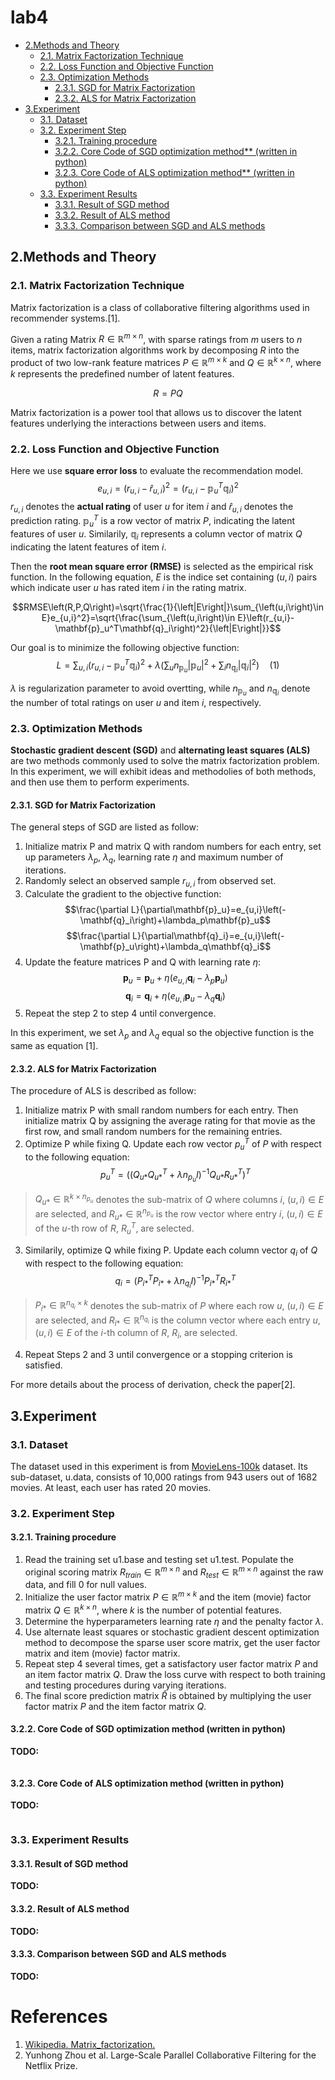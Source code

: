 # lab4

- [2.Methods and Theory](#2methods-and-theory)
  - [2.1. Matrix Factorization Technique](#21-matrix-factorization-technique)
  - [2.2. Loss Function and Objective Function](#22-loss-function-and-objective-function)
  - [2.3. Optimization Methods](#23-optimization-methods)
    - [2.3.1. SGD for Matrix Factorization](#231-sgd-for-matrix-factorization)
    - [2.3.2. ALS for Matrix Factorization](#232-als-for-matrix-factorization)
- [3.Experiment](#3experiment)
  - [3.1. Dataset](#31-dataset)
  - [3.2. Experiment Step](#32-experiment-step)
    - [3.2.1. Training procedure](#321-training-procedure)
    - [3.2.2. Core Code of SGD optimization method** (written in python)](#322-core-code-of-sgd-optimization-method-written-in-python)
    - [3.2.3. Core Code of ALS optimization method** (written in python)](#323-core-code-of-als-optimization-method-written-in-python)
  - [3.3. Experiment Results](#33-experiment-results)
    - [3.3.1. Result of SGD method](#331-result-of-sgd-method)
    - [3.3.2. Result of ALS method](#332-result-of-als-method)
    - [3.3.3. Comparison between SGD and ALS methods](#333-comparison-between-sgd-and-als-methods)

## 2.Methods and Theory

### 2.1. Matrix Factorization Technique
Matrix factorization is a class of collaborative filtering algorithms used in recommender systems.[1]. 

Given a rating Matrix $R\in \mathbb{R}^{m\times n}$, with sparse ratings from $m$ users to $n$ items, matrix factorization algorithms work by decomposing $R$ into the product of two low-rank feature matrices $P\in \mathbb{R}^{m\times k}$ and $Q\in\mathbb{R}^{k\times n}$, where $k$ represents the predefined number of latent features.

$$R=PQ$$

Matrix factorization is a power tool that allows us to discover the latent features underlying the interactions between users and items.

### 2.2. Loss Function and Objective Function
Here we use **square error loss** to evaluate the recommendation model.
$$e_{u,i}=\left(r_{u,i}-\hat{r}_{u,i}\right)^2=\left(r_{u,i}-\mathbb{p}^T_u\mathbb{q}_i\right)^2$$
$r_{u,i}$ denotes the **actual rating** of user $u$ for item $i$ and $\hat{r}_{u,i}$ denotes the prediction rating. $\mathbb{p}^T_u$ is a row vector of matrix $P$, indicating the latent features of user $u$. Similarily, $\mathbb{q}_i$ represents a column vector of matrix $Q$ indicating the latent features of item $i$.

Then the **root mean square error (RMSE)** is selected as the empirical risk function. In the following equation, $E$ is the indice set containing $(u, i)$ pairs which indicate user $u$ has rated item $i$ in the rating matrix.

$$RMSE\left(R,P,Q\right)=\sqrt{\frac{1}{\left|E\right|}\sum_{\left(u,i\right)\in E}e_{u,i}^2}=\sqrt{\frac{\sum_{\left(u,i\right)\in E}\left(r_{u,i}-\mathbf{p}_u^T\mathbf{q}_i\right)^2}{\left|E\right|}}$$

Our goal is to minimize the following objective function:
$$L=\sum_{u,i}{\left(r_{u,i}-\mathbb{p}^T_u\mathbb{q}_i\right)^2}+\lambda\left(\sum_u{n_{\mathbb{p}_u}\left|\mathbb{p}_u\right|^2}+\sum_i{n_{\mathbb{q}_i}\left|\mathbb{q}_i\right|^2}\right) \quad \left(1\right)$$

$\lambda$ is regularization parameter to avoid overtting, while
$n_{\mathbb{p}_u}$ and $n_{\mathbb{q}_i}$ denote the number of total ratings on user $u$ and item $i$, respectively.

### 2.3. Optimization Methods
**Stochastic gradient descent (SGD)** and **alternating least squares (ALS)** are two methods commonly used to solve the matrix factorization problem. In this experiment, we will exhibit ideas and methodolies of both methods, and then use them to perform experiments.

#### 2.3.1. SGD for Matrix Factorization
The general steps of SGD are listed as follow:
1. Initialize matrix P and matrix Q with random numbers for each entry, set up parameters $\lambda_p$, $\lambda_q$, learning rate $\eta$ and maximum number of iterations.
2. Randomly select an observed sample $r_{u,i}$ from observed set.
3. Calculate the gradient to the objective function: 
$$\frac{\partial L}{\partial\mathbf{p}_u}=e_{u,i}\left(-\mathbf{q}_i\right)+\lambda_p\mathbf{p}_u$$ 
$$\frac{\partial L}{\partial\mathbf{q}_i}=e_{u,i}\left(-\mathbf{p}_u\right)+\lambda_q\mathbf{q}_i$$
4. Update the feature matrices P and Q with learning rate $\eta$: 
$$\mathbf{p}_u=\mathbf{p}_u+\eta(e_{u,i}\mathbf{q}_i-\lambda_p\mathbf{p}_u)$$
$$\mathbf{q}_i=\mathbf{q}_i+\eta(e_{u,i}\mathbf{p}_u-\lambda_q\mathbf{q}_i)$$
5. Repeat the step 2 to step 4 until convergence.

In this experiment, we set $\lambda_p$ and $\lambda_q$ equal so the objective function is the same as equation [1]. 

#### 2.3.2. ALS for Matrix Factorization
The procedure of ALS is described as follow:
1. Initialize matrix P with small random numbers for each entry. Then initialize matrix Q by assigning the average rating for that movie as the first row, and small random numbers for the remaining entries.
2. Optimize P while fixing Q. Update each row vector $p_u^T$ of $P$ with respect to the following equation:
$$p_u^T=\left(\left(Q_{u*}Q_{u*}^T+\lambda n_{p_u}I\right)^{-1}Q_{u*}R_{u*}^T\right)^T$$

>$Q_{u*}\in \mathbb{R}^{k\times n_{p_u}}$ denotes the sub-matrix of $Q$ where columns $i$, $\left(u, i\right)\in E$ are selected, and $R_{u*}\in \mathbb{R}^{n_{p_u}}$ is the row vector where entry $i$, $\left(u, i\right)\in E$ of the $u$-th row of $R$, $R_u^T$, are selected.

3. Similarily, optimize Q while fixing P. Update each column vector $q_i$ of $Q$ with respect to the following equation:
$$q_i=\left(P_{i*}^TP_{i*}+\lambda n_{q_i}I\right)^{-1}P_{i*}^TR_{i*}^T$$

>$P_{i*}\in \mathbb{R}^{n_{q_i}\times k}$ denotes the sub-matrix of $P$ where each row $u$, $\left(u, i\right)\in E$ are selected, and $R_{i*}\in \mathbb{R}^{n_{q_i}}$ is the column vector where each entry $u$, $\left(u, i\right)\in E$ of the $i$-th column of $R$, $R_i$, are selected.

4. Repeat Steps 2 and 3 until convergence or a stopping criterion is satisfied.

For more details about the process of derivation, check the paper[2].
 
## 3.Experiment

### 3.1. Dataset
The dataset used in this experiment is from [MovieLens-100k](http://files.grouplens.org/datasets/movielens) dataset. Its sub-dataset, u.data, consists of 10,000 ratings from 943 users out of 1682 movies. At least, each user has rated 20 movies.

### 3.2. Experiment Step

#### 3.2.1. Training procedure
1. Read the training set u1.base and testing set u1.test. Populate the original scoring matrix $R_{train}\in \mathbb{R}^{m\times n}$ and $R_{test}\in \mathbb{R}^{m\times n}$ against the raw data, and fill 0 for null values.
2. Initialize the user factor matrix $P\in \mathbb{R}^{m\times k}$ and the item (movie) factor matrix $Q\in \mathbb{R}^{k\times n}$, where $k$ is the number of potential features.
3. Determine the hyperparameters learning rate $\eta$ and the penalty factor $\lambda$.
4. Use alternate least squares or stochastic gradient descent optimization method to decompose the sparse user score matrix, get the user factor matrix and item (movie) factor matrix. 
5. Repeat step 4 several times, get a satisfactory user factor matrix $P$ and an item factor matrix $Q$. Draw the loss curve with respect to both training and testing procedures during varying iterations.
6. The final score prediction matrix $\hat{R}$ is obtained by multiplying the user factor matrix $P$ and the item factor matrix $Q$.

#### 3.2.2. Core Code of SGD optimization method (written in python)

**TODO:**

```python
```

#### 3.2.3. Core Code of ALS optimization method (written in python)

**TODO:**

```python
```

### 3.3. Experiment Results

#### 3.3.1. Result of SGD method
**TODO:**
 
#### 3.3.2. Result of ALS method
**TODO:**

#### 3.3.3. Comparison between SGD and ALS methods
**TODO:**

# References
1. [Wikipedia. Matrix_factorization.](https://en.wikipedia.org/wiki/Matrix_factorization_(recommender_systems))
2. Yunhong Zhou et al. Large-Scale Parallel Collaborative Filtering for the Netflix Prize. 
